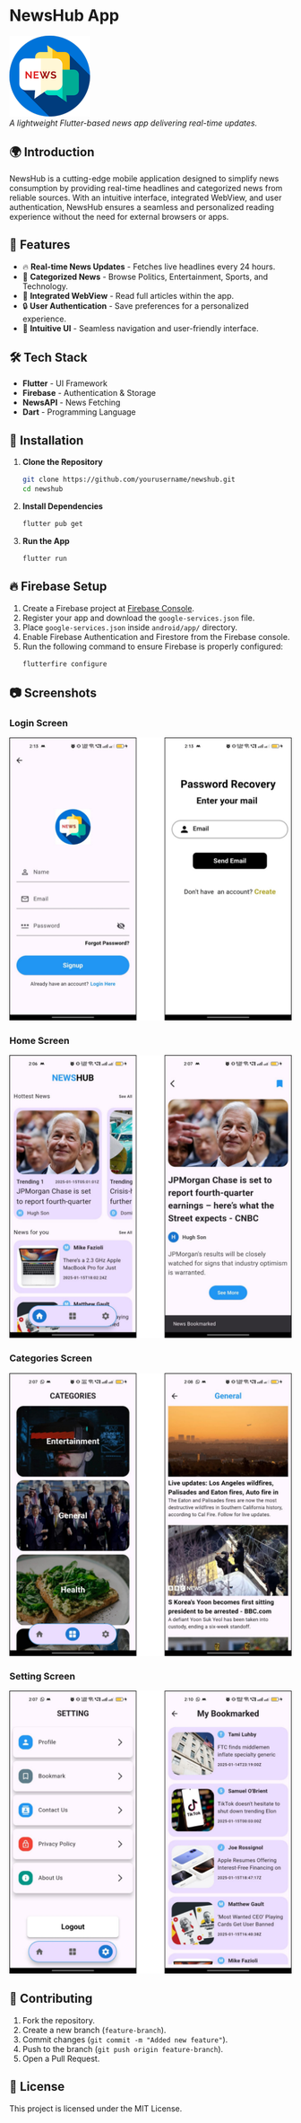 # NewsHub App

![NewsHub Logo](android/app/src/main/res/mipmap-xxhdpi/ic_launcher.png)  
*A lightweight Flutter-based news app delivering real-time updates.*

## 🌍 Introduction
NewsHub is a cutting-edge mobile application designed to simplify news consumption by providing real-time headlines and categorized news from reliable sources. With an intuitive interface, integrated WebView, and user authentication, NewsHub ensures a seamless and personalized reading experience without the need for external browsers or apps.

## 📌 Features
- 🔥 **Real-time News Updates** - Fetches live headlines every 24 hours.
- 📂 **Categorized News** - Browse Politics, Entertainment, Sports, and Technology.
- 📖 **Integrated WebView** - Read full articles within the app.
- 🔒 **User Authentication** - Save preferences for a personalized experience.
- 🎨 **Intuitive UI** - Seamless navigation and user-friendly interface.
  
## 🛠️ Tech Stack
- **Flutter** - UI Framework
- **Firebase** - Authentication & Storage
- **NewsAPI** - News Fetching
- **Dart** - Programming Language

  
## 🚀 Installation

1. **Clone the Repository**
   ```sh
   git clone https://github.com/yourusername/newshub.git
   cd newshub
   ```
2. **Install Dependencies**
   ```sh
   flutter pub get
   ```
3. **Run the App**
   ```sh
   flutter run
   ```
## 🔥 Firebase Setup
1. Create a Firebase project at [Firebase Console](https://console.firebase.google.com/).
2. Register your app and download the `google-services.json` file.
3. Place `google-services.json` inside `android/app/` directory.
4. Enable Firebase Authentication and Firestore from the Firebase console.
5. Run the following command to ensure Firebase is properly configured:
   ```sh
   flutterfire configure
   ```

## 📷 Screenshots
### Login Screen
![Login Screen](assets/Images/login.png)

### Home Screen
![Home Screen](assets/Images/home.png)
### Categories Screen
![Categories](assets/Images/categories.png)

### Setting Screen
![Settings](assets/Images/settings.png)



## 🤝 Contributing
1. Fork the repository.
2. Create a new branch (`feature-branch`).
3. Commit changes (`git commit -m "Added new feature"`).
4. Push to the branch (`git push origin feature-branch`).
5. Open a Pull Request.

## 📜 License
This project is licensed under the MIT License.


